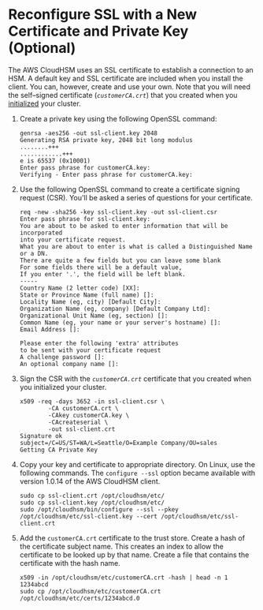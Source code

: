 # Reconfigure SSL with a New Certificate and Private Key \(Optional\)<a name="getting-started-ssl"></a>

The AWS CloudHSM uses an SSL certificate to establish a connection to an HSM\. A default key and SSL certificate are included when you install the client\. You can, however, create and use your own\. Note that you will need the self–signed certificate \(*`customerCA.crt`*\) that you created when you [initialized](initialize-cluster.md#sign-csr-create-cert) your cluster\. 

1. Create a private key using the following OpenSSL command:

   ```
   genrsa -aes256 -out ssl-client.key 2048
   Generating RSA private key, 2048 bit long modulus
   ........+++
   ............+++
   e is 65537 (0x10001)
   Enter pass phrase for customerCA.key:
   Verifying - Enter pass phrase for customerCA.key:
   ```

1. Use the following OpenSSL command to create a certificate signing request \(CSR\)\. You'll be asked a series of questions for your certificate\. 

   ```
   req -new -sha256 -key ssl-client.key -out ssl-client.csr
   Enter pass phrase for ssl-client.key:
   You are about to be asked to enter information that will be incorporated
   into your certificate request.
   What you are about to enter is what is called a Distinguished Name or a DN.
   There are quite a few fields but you can leave some blank
   For some fields there will be a default value,
   If you enter '.', the field will be left blank.
   -----
   Country Name (2 letter code) [XX]:
   State or Province Name (full name) []:
   Locality Name (eg, city) [Default City]:
   Organization Name (eg, company) [Default Company Ltd]:
   Organizational Unit Name (eg, section) []:
   Common Name (eg, your name or your server's hostname) []:
   Email Address []:
    
   Please enter the following 'extra' attributes
   to be sent with your certificate request
   A challenge password []:
   An optional company name []:
   ```

1. Sign the CSR with the *`customerCA.crt`* certificate that you created when you initialized your cluster\. 

   ```
   x509 -req -days 3652 -in ssl-client.csr \
           -CA customerCA.crt \
           -CAkey customerCA.key \
           -CAcreateserial \
           -out ssl-client.crt
   Signature ok
   subject=/C=US/ST=WA/L=Seattle/O=Example Company/OU=sales
   Getting CA Private Key
   ```

1. Copy your key and certificate to appropriate directory\. On Linux, use the following commands\. The `configure --ssl` option became available with version 1\.0\.14 of the AWS CloudHSM client\. 

   ```
   sudo cp ssl-client.crt /opt/cloudhsm/etc/
   sudo cp ssl-client.key /opt/cloudhsm/etc/
   sudo /opt/cloudhsm/bin/configure --ssl --pkey /opt/cloudhsm/etc/ssl-client.key --cert /opt/cloudhsm/etc/ssl-client.crt
   ```

1. Add the `customerCA.crt` certificate to the trust store\. Create a hash of the certificate subject name\. This creates an index to allow the certificate to be looked up by that name\. Create a file that contains the certificate with the hash name\. 

   ```
   x509 -in /opt/cloudhsm/etc/customerCA.crt -hash | head -n 1
   1234abcd
   sudo cp /opt/cloudhsm/etc/customerCA.crt /opt/cloudhsm/etc/certs/1234abcd.0
   ```